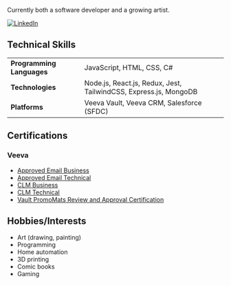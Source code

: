 Currently both a software developer and a growing artist.

<a href="https://www.linkedin.com/in/jayvinduong/" target="_blank"><img src="https://img.shields.io/badge/LinkedIn-0077B5?style=for-the-badge&logo=linkedin&logoColor=white" alt="LinkedIn"></a>

## Technical Skills

<table>
  <tr>
    <td><strong>Programming Languages</strong></td>
    <td>JavaScript, HTML, CSS, C#</td>
  </tr>
  <tr>
    <td><strong>Technologies</strong></td>
    <td>Node.js, React.js, Redux, Jest, TailwindCSS, Express.js, MongoDB</td>
  </tr>
  <tr>
    <td><strong>Platforms</strong></td>
    <td>Veeva Vault, Veeva CRM, Salesforce (SFDC)</td>
  </tr>
</table>

## Certifications

### Veeva

- [Approved Email Business](./certificates/Approved%20Email%20Business%20Certification.pdf)
- [Approved Email Technical](./certificates/Approved%20Email%20Technical%20Certification.pdf)
- [CLM Business](./certificates/CLM%20Business%20Certification.pdf)
- [CLM Technical](./certificates/CLM%20Technical%20Certification.pdf)
- [Vault PromoMats Review and Approval Certification](./certificates/Vault%20PromoMats%20Review%20and%20Approval%20Certification.pdf)

## Hobbies/Interests

- Art (drawing, painting)
- Programming
- Home automation
- 3D printing
- Comic books
- Gaming
